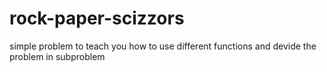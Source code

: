 # rock-paper-scizzors

simple problem to teach you how to use different functions and devide the problem in subproblem
